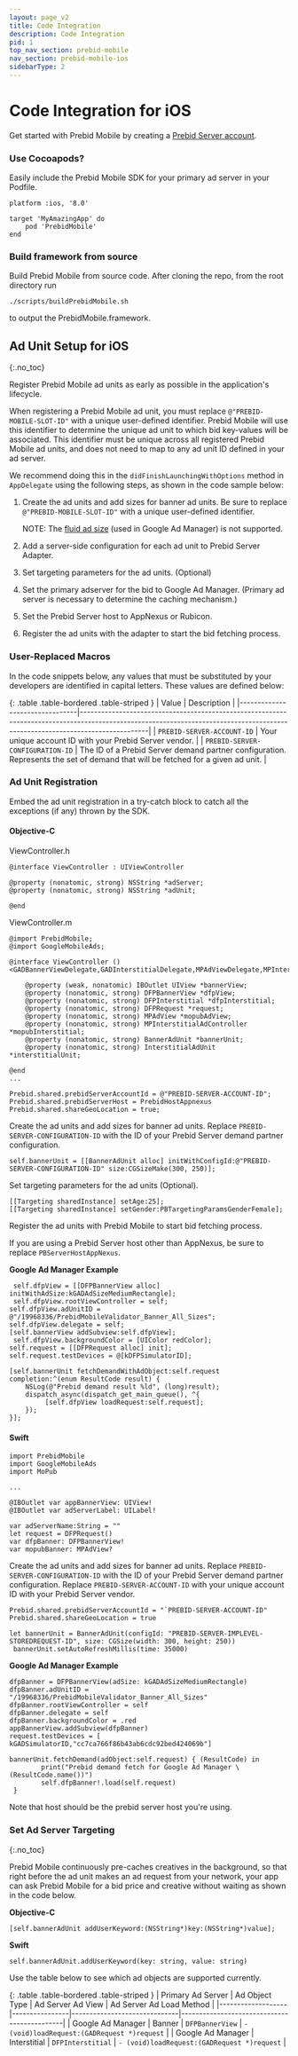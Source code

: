 ```yaml
---
layout: page_v2
title: Code Integration
description: Code Integration
pid: 1
top_nav_section: prebid-mobile
nav_section: prebid-mobile-ios
sidebarType: 2
---
```





# Code Integration for iOS

Get started with Prebid Mobile by creating a [Prebid Server account]({{site.github.url}}/prebid-mobile/prebid-mobile-getting-started.html).

### Use Cocoapods?

Easily include the Prebid Mobile SDK for your primary ad server in your Podfile.

```
platform :ios, '8.0'

target 'MyAmazingApp' do
    pod 'PrebidMobile'
end
```

### Build framework from source

Build Prebid Mobile from source code. After cloning the repo, from the root directory run

```
./scripts/buildPrebidMobile.sh
```

to output the PrebidMobile.framework.




## Ad Unit Setup for iOS
{:.no_toc}

Register Prebid Mobile ad units as early as possible in the application's lifecycle.  

When registering a Prebid Mobile ad unit, you must replace `@"PREBID-MOBILE-SLOT-ID"` with a unique user-defined identifier.  Prebid Mobile will use this identifier to determine the unique ad unit to which bid key-values will be associated.  This identifier must be unique across all registered Prebid Mobile ad units, and does not need to map to any ad unit ID defined in your ad server.

We recommend doing this in the `didFinishLaunchingWithOptions` method in `AppDelegate` using the following steps, as shown in the code sample below:

1. Create the ad units and add sizes for banner ad units.  Be sure to replace `@"PREBID-MOBILE-SLOT-ID"` with a unique user-defined identifier.

   NOTE: The [fluid ad size](https://developers.google.com/mobile-ads-sdk/docs/dfp/ios/api/reference/Constants#/c:@kGADAdSizeFluid) (used in Google Ad Manager) is not supported.

2. Add a server-side configuration for each ad unit to Prebid Server Adapter.
3. Set targeting parameters for the ad units. (Optional)
4. Set the primary adserver for the bid to Google Ad Manager. (Primary ad server is necessary to determine the caching mechanism.)
5. Set the Prebid Server host to AppNexus or Rubicon.
6. Register the ad units with the adapter to start the bid fetching process.

### User-Replaced Macros

In the code snippets below, any values that must be substituted by your developers are identified in capital letters.  These values are defined below:

{: .table .table-bordered .table-striped }
| Value | Description |
|--------------------------------|-------------------------------------------------------------------------------------------------------------------------------------------------------------------------------|
| `PREBID-SERVER-ACCOUNT-ID` | Your unique account ID with your Prebid Server vendor.  |
| `PREBID-SERVER-CONFIGURATION-ID` | The ID of a Prebid Server demand partner configuration.  Represents the set of demand that will be fetched for a given ad unit. |


### Ad Unit Registration

Embed the ad unit registration in a try-catch block to catch all the exceptions (if any) thrown by the SDK.

#### Objective-C

ViewController.h
```
@interface ViewController : UIViewController

@property (nonatomic, strong) NSString *adServer;
@property (nonatomic, strong) NSString *adUnit;

@end
```
ViewController.m
```
@import PrebidMobile;
@import GoogleMobileAds;

@interface ViewController () <GADBannerViewDelegate,GADInterstitialDelegate,MPAdViewDelegate,MPInterstitialAdControllerDelegate>

    @property (weak, nonatomic) IBOutlet UIView *bannerView;
    @property (nonatomic, strong) DFPBannerView *dfpView;
    @property (nonatomic, strong) DFPInterstitial *dfpInterstitial;
    @property (nonatomic, strong) DFPRequest *request;
    @property (nonatomic, strong) MPAdView *mopubAdView;
    @property (nonatomic, strong) MPInterstitialAdController *mopubInterstitial;
    @property (nonatomic, strong) BannerAdUnit *bannerUnit;
    @property (nonatomic, strong) InterstitialAdUnit *interstitialUnit;

@end
...

Prebid.shared.prebidServerAccountId = @"PREBID-SERVER-ACCOUNT-ID";  
Prebid.shared.prebidServerHost = PrebidHostAppnexus  
Prebid.shared.shareGeoLocation = true;
```
Create the ad units and add sizes for banner ad units. Replace `PREBID-SERVER-CONFIGURATION-ID` with the ID of your Prebid Server demand partner configuration.

 ```
self.bannerUnit = [[BannerAdUnit alloc] initWithConfigId:@"PREBID-SERVER-CONFIGURATION-ID" size:CGSizeMake(300, 250)];
```
Set targeting parameters for the ad units (Optional).

 ```
[[Targeting sharedInstance] setAge:25];
[[Targeting sharedInstance] setGender:PBTargetingParamsGenderFemale];
```

 Register the ad units with Prebid Mobile to start bid fetching process.  

 If you are using a Prebid Server host other than AppNexus, be sure  to replace `PBServerHostAppNexus`.

 **Google Ad Manager Example**

```
 self.dfpView = [[DFPBannerView alloc] initWithAdSize:kGADAdSizeMediumRectangle];
 self.dfpView.rootViewController = self;
self.dfpView.adUnitID = @"/19968336/PrebidMobileValidator_Banner_All_Sizes";
self.dfpView.delegate = self;
[self.bannerView addSubview:self.dfpView];
 self.dfpView.backgroundColor = [UIColor redColor];
self.request = [[DFPRequest alloc] init];
self.request.testDevices = @[kDFPSimulatorID];

[self.bannerUnit fetchDemandWithAdObject:self.request completion:^(enum ResultCode result) {
    NSLog(@"Prebid demand result %ld", (long)result);
    dispatch_async(dispatch_get_main_queue(), ^{
         [self.dfpView loadRequest:self.request];
    });
}];
```

#### Swift
```
import PrebidMobile
import GoogleMobileAds
import MoPub

...

@IBOutlet var appBannerView: UIView!
@IBOutlet var adServerLabel: UILabel!

var adServerName:String = ""
let request = DFPRequest()
var dfpBanner: DFPBannerView!
var mopubBanner: MPAdView?
```
Create the ad units and add sizes for banner ad units.   Replace `PREBID-SERVER-CONFIGURATION-ID` with the ID of your Prebid Server demand partner configuration. Replace `PREBID-SERVER-ACCOUNT-ID` with your unique account ID with your Prebid Server vendor.

```
Prebid.shared.prebidServerAccountId = "`PREBID-SERVER-ACCOUNT-ID"
Prebid.shared.shareGeoLocation = true

let bannerUnit = BannerAdUnit(configId: "PREBID-SERVER-IMPLEVEL-STOREDREQUEST-ID", size: CGSize(width: 300, height: 250))
 bannerUnit.setAutoRefreshMillis(time: 35000)
```
**Google Ad Manager Example**  

```
dfpBanner = DFPBannerView(adSize: kGADAdSizeMediumRectangle)
dfpBanner.adUnitID = "/19968336/PrebidMobileValidator_Banner_All_Sizes"
dfpBanner.rootViewController = self
dfpBanner.delegate = self
dfpBanner.backgroundColor = .red
appBannerView.addSubview(dfpBanner)
request.testDevices = [ kGADSimulatorID,"cc7ca766f86b43ab6cdc92bed424069b"]

bannerUnit.fetchDemand(adObject:self.request) { (ResultCode) in
        print("Prebid demand fetch for Google Ad Manager \(ResultCode.name())")
        self.dfpBanner!.load(self.request)
 }
```
Note that host should be the prebid server host you're using.

### Set Ad Server Targeting
{:.no_toc}

Prebid Mobile continuously pre-caches creatives in the background, so that right before the ad unit makes an ad request from your network, your app can ask Prebid Mobile for a bid price and creative without waiting as shown in the code below.

**Objective-C**
 ```
 [self.bannerAdUnit addUserKeyword:(NSString*)key:(NSString*)value];
```

**Swift**
```
self.bannerAdUnit.addUserKeyword(key: string, value: string)
```


Use the table below to see which ad objects are supported currently.

{: .table .table-bordered .table-striped }
| Primary Ad Server | Ad Object Type | Ad Server Ad View            | Ad Server Ad Load Method                    |
|-------------------|----------------|------------------------------|---------------------------------------------|
| Google Ad Manager               | Banner         | `DFPBannerView`              | `- (void)loadRequest:(GADRequest *)request` |
| Google Ad Manager               | Interstitial   | `DFPInterstitial`            | `- (void)loadRequest:(GADRequest *)request` |

